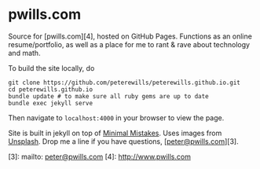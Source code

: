 # pwills.com

Source for [pwills.com][4], hosted on GitHub Pages. Functions as an online
resume/portfolio, as well as a place for me to rant & rave about technology and
math. 

To build the site locally, do

	git clone https://github.com/peterewills/peterewills.github.io.git
	cd peterewills.github.io
	bundle update # to make sure all ruby gems are up to date
	bundle exec jekyll serve
	
Then navigate to `localhost:4000` in your browser to view the page.

Site is built in jekyll on top of [Minimal Mistakes][1]. Uses images from
[Unsplash][2]. Drop me a line if you have questions, [peter@pwills.com][3].

[1]: https://github.com/mmistakes/minimal-mistakes
[2]: https://unsplash.com/
[3]: mailto: peter@pwills.com
[4]: http://www.pwills.com
